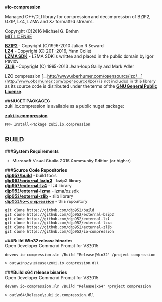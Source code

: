 #__io-compression__

Managed C++/CLI library for compression and decompression of BZIP2, GZIP, LZ4, LZMA and XZ formatted streams.
  
Copyright (C)2016 Michael G. Brehm    
[MIT LICENSE](https://opensource.org/licenses/MIT) 
  
[__BZIP2__](http://www.bzip.org/) - Copyright (C)1996-2010 Julian R Seward  
[__LZ4__](http://lz4.github.io/lz4/) - Copyright (C) 2011-2016, Yann Collet  
[__LZMA SDK__](http://www.7-zip.org/sdk.html) - LZMA SDK is written and placed in the public domain by Igor Pavlov  
[__ZLIB__](http://www.zlib.net) - Copyright (C) 1995-2013 Jean-loup Gailly and Mark Adler  
  
LZO compression [__http://www.oberhumer.com/opensource/lzo/__](http://www.oberhumer.com/opensource/lzo/) is not included in this library as its source code is distributed under the terms of the [__GNU General Public License__](http://www.oberhumer.com/opensource/gpl.htm).  
  
##__NUGET PACKAGES__  
zuki.io.compression is available as a public nuget package:  
   
[__zuki.io.compression__](https://www.nuget.org/packages/zuki.io.compression/)  
```
PM> Install-Package zuki.io.compression
```
   
## __BUILD__  
###__System Requirements__  
* Microsoft Visual Studio 2015 Community Edition (or higher)   

###__Source Code Repositories__  
[__djp952/build__](https://github.com/djp952/build) - build tools  
[__djp952/external-bzip2__](https://github.com/djp952/external-bzip2) - bzip2 library  
[__djp952/external-lz4__](https://github.com/djp952/external-lz4) - lz4 library  
[__djp952/external-lzma__](https://github.com/djp952/external-lzma) - lzma/xz sdk  
[__djp952/external-zlib__](https://github.com/djp952/external-zlib) - zlib library  
[__djp952/io-compression__](https://github.com/djp952/io-compression) - this repository  
```
git clone https://github.com/djp952/build  
git clone https://github.com/djp952/external-bzip2  
git clone https://github.com/djp952/external-lz4  
git clone https://github.com/djp952/external-lzma  
git clone https://github.com/djp952/external-zlib  
git clone https://github.com/djp952/io-compression
```
###__Build Win32 release binaries__  
Open Developer Command Prompt for VS2015  
```
devenv io-compression.sln /Build "Release|Win32" /project compression
  
> out\Win32\Release\zuki.io.compression.dll
```
###__Build x64 release binaries__  
Open Developer Command Prompt for VS2015  
```
devenv io-compression.sln /Build "Release|x64" /project compression

> out\x64\Release\zuki.io.compression.dll
```
